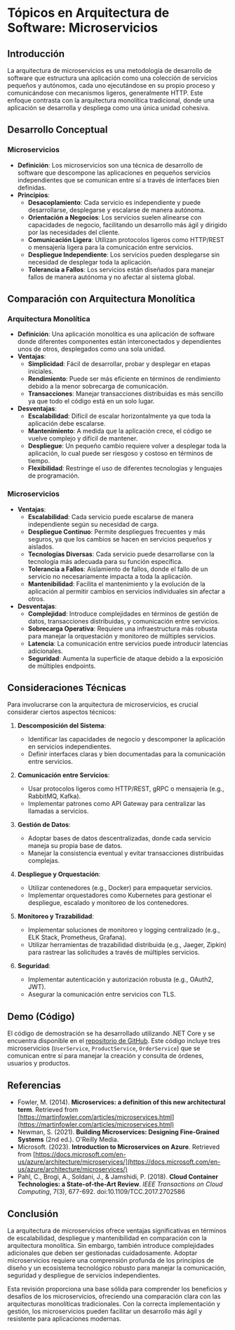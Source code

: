 
# Tópicos en Arquitectura de Software: Microservicios

## Introducción
La arquitectura de microservicios es una metodología de desarrollo de software que estructura una aplicación como una colección de servicios pequeños y autónomos, cada uno ejecutándose en su propio proceso y comunicándose con mecanismos ligeros, generalmente HTTP. Este enfoque contrasta con la arquitectura monolítica tradicional, donde una aplicación se desarrolla y despliega como una única unidad cohesiva.

## Desarrollo Conceptual

### Microservicios

- **Definición**: Los microservicios son una técnica de desarrollo de software que descompone las aplicaciones en pequeños servicios independientes que se comunican entre sí a través de interfaces bien definidas.
- **Principios**:
  - **Desacoplamiento**: Cada servicio es independiente y puede desarrollarse, desplegarse y escalarse de manera autónoma.
  - **Orientación a Negocios**: Los servicios suelen alinearse con capacidades de negocio, facilitando un desarrollo más ágil y dirigido por las necesidades del cliente.
  - **Comunicación Ligera**: Utilizan protocolos ligeros como HTTP/REST o mensajería ligera para la comunicación entre servicios.
  - **Despliegue Independiente**: Los servicios pueden desplegarse sin necesidad de desplegar toda la aplicación.
  - **Tolerancia a Fallos**: Los servicios están diseñados para manejar fallos de manera autónoma y no afectar al sistema global.

## Comparación con Arquitectura Monolítica

### Arquitectura Monolítica

- **Definición**: Una aplicación monolítica es una aplicación de software donde diferentes componentes están interconectados y dependientes unos de otros, desplegados como una sola unidad.
- **Ventajas**:
  - **Simplicidad**: Fácil de desarrollar, probar y desplegar en etapas iniciales.
  - **Rendimiento**: Puede ser más eficiente en términos de rendimiento debido a la menor sobrecarga de comunicación.
  - **Transacciones**: Manejar transacciones distribuidas es más sencillo ya que todo el código está en un solo lugar.
- **Desventajas**:
  - **Escalabilidad**: Difícil de escalar horizontalmente ya que toda la aplicación debe escalarse.
  - **Mantenimiento**: A medida que la aplicación crece, el código se vuelve complejo y difícil de mantener.
  - **Despliegue**: Un pequeño cambio requiere volver a desplegar toda la aplicación, lo cual puede ser riesgoso y costoso en términos de tiempo.
  - **Flexibilidad**: Restringe el uso de diferentes tecnologías y lenguajes de programación.

### Microservicios

- **Ventajas**:
  - **Escalabilidad**: Cada servicio puede escalarse de manera independiente según su necesidad de carga.
  - **Despliegue Continuo**: Permite despliegues frecuentes y más seguros, ya que los cambios se hacen en servicios pequeños y aislados.
  - **Tecnologías Diversas**: Cada servicio puede desarrollarse con la tecnología más adecuada para su función específica.
  - **Tolerancia a Fallos**: Aislamiento de fallos, donde el fallo de un servicio no necesariamente impacta a toda la aplicación.
  - **Mantenibilidad**: Facilita el mantenimiento y la evolución de la aplicación al permitir cambios en servicios individuales sin afectar a otros.
- **Desventajas**:
  - **Complejidad**: Introduce complejidades en términos de gestión de datos, transacciones distribuidas, y comunicación entre servicios.
  - **Sobrecarga Operativa**: Requiere una infraestructura más robusta para manejar la orquestación y monitoreo de múltiples servicios.
  - **Latencia**: La comunicación entre servicios puede introducir latencias adicionales.
  - **Seguridad**: Aumenta la superficie de ataque debido a la exposición de múltiples endpoints.

## Consideraciones Técnicas

Para involucrarse con la arquitectura de microservicios, es crucial considerar ciertos aspectos técnicos:

1. **Descomposición del Sistema**:
   - Identificar las capacidades de negocio y descomponer la aplicación en servicios independientes.
   - Definir interfaces claras y bien documentadas para la comunicación entre servicios.

2. **Comunicación entre Servicios**:
   - Usar protocolos ligeros como HTTP/REST, gRPC o mensajería (e.g., RabbitMQ, Kafka).
   - Implementar patrones como API Gateway para centralizar las llamadas a servicios.

3. **Gestión de Datos**:
   - Adoptar bases de datos descentralizadas, donde cada servicio maneja su propia base de datos.
   - Manejar la consistencia eventual y evitar transacciones distribuidas complejas.

4. **Despliegue y Orquestación**:
   - Utilizar contenedores (e.g., Docker) para empaquetar servicios.
   - Implementar orquestadores como Kubernetes para gestionar el despliegue, escalado y monitoreo de los contenedores.

5. **Monitoreo y Trazabilidad**:
   - Implementar soluciones de monitoreo y logging centralizado (e.g., ELK Stack, Prometheus, Grafana).
   - Utilizar herramientas de trazabilidad distribuida (e.g., Jaeger, Zipkin) para rastrear las solicitudes a través de múltiples servicios.

6. **Seguridad**:
   - Implementar autenticación y autorización robusta (e.g., OAuth2, JWT).
   - Asegurar la comunicación entre servicios con TLS.

## Demo (Código)

El código de demostración se ha desarrollado utilizando .NET Core y se encuentra disponible en el [repositorio de GitHub](https://github.com/MXLEOMX/Microservicios-con-.Net). Este código incluye tres microservicios (`UserService`, `ProductService`, `OrderService`) que se comunican entre sí para manejar la creación y consulta de órdenes, usuarios y productos.

## Referencias

- Fowler, M. (2014). **Microservices: a definition of this new architectural term**. Retrieved from [https://martinfowler.com/articles/microservices.html](https://martinfowler.com/articles/microservices.html)
- Newman, S. (2021). **Building Microservices: Designing Fine-Grained Systems** (2nd ed.). O'Reilly Media.
- Microsoft. (2023). **Introduction to Microservices on Azure**. Retrieved from [https://docs.microsoft.com/en-us/azure/architecture/microservices/](https://docs.microsoft.com/en-us/azure/architecture/microservices/)
- Pahl, C., Brogi, A., Soldani, J., & Jamshidi, P. (2018). **Cloud Container Technologies: a State-of-the-Art Review**. *IEEE Transactions on Cloud Computing*, 7(3), 677-692. doi:10.1109/TCC.2017.2702586

## Conclusión

La arquitectura de microservicios ofrece ventajas significativas en términos de escalabilidad, despliegue y mantenibilidad en comparación con la arquitectura monolítica. Sin embargo, también introduce complejidades adicionales que deben ser gestionadas cuidadosamente. Adoptar microservicios requiere una comprensión profunda de los principios de diseño y un ecosistema tecnológico robusto para manejar la comunicación, seguridad y despliegue de servicios independientes.

Esta revisión proporciona una base sólida para comprender los beneficios y desafíos de los microservicios, ofreciendo una comparación clara con las arquitecturas monolíticas tradicionales. Con la correcta implementación y gestión, los microservicios pueden facilitar un desarrollo más ágil y resistente para aplicaciones modernas.


